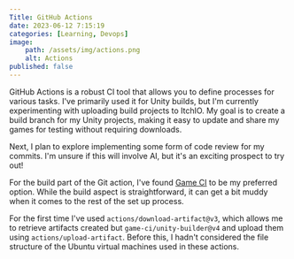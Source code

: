 ```yaml
---
Title: GitHub Actions
date: 2023-06-12 7:15:19
categories: [Learning, Devops]
image:
    path: /assets/img/actions.png
    alt: Actions
published: false
---
```

GitHub Actions is a robust CI tool that allows you to define processes for various tasks. I've primarily used it for Unity builds, but I'm currently experimenting with uploading build projects to ItchIO. My goal is to create a build branch for my Unity projects, making it easy to update and share my games for testing without requiring downloads.

Next, I plan to explore implementing some form of code review for my commits. I'm unsure if this will involve AI, but it's an exciting prospect to try out!

For the build part of the Git action, I've found [Game CI](https://game.ci/) to be my preferred option. While the build aspect is straightforward, it can get a bit muddy when it comes to the rest of the set up process.

For the first time I've used `actions/download-artifact@v3`, which allows me to retrieve artifacts created but `game-ci/unity-builder@v4` and upload them using `actions/upload-artifact`. Before this, I hadn't considered the file structure of the Ubuntu virtual machines used in these actions.